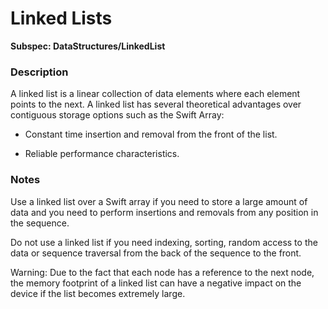 # Linked Lists

**Subspec: DataStructures/LinkedList**

### Description

A linked list is a linear collection of data elements where each element points to the next. A linked list has several theoretical advantages over contiguous storage options such as the Swift Array:

* Constant time insertion and removal from the front of the list.

* Reliable performance characteristics.

### Notes

Use a linked list over a Swift array if you need to store a large amount of data and you need to perform insertions and removals from any position in the sequence.

Do not use a linked list if you need indexing, sorting, random access to the data or sequence traversal from the back of the sequence to the front.

Warning: Due to the fact that each node has a reference to the next node, the memory footprint of a linked list can have a negative impact on the device if the list becomes extremely large.
